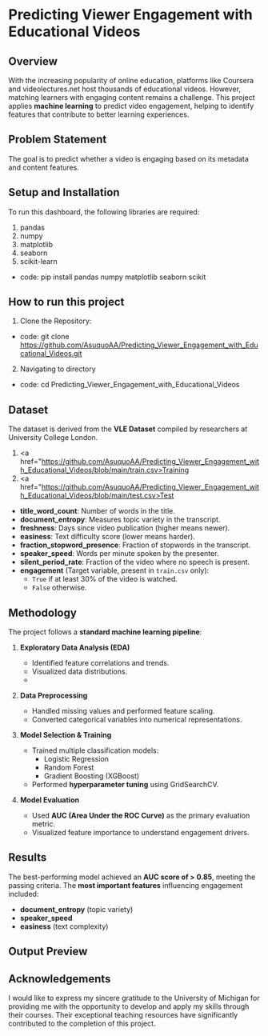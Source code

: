 # Predicting Viewer Engagement with Educational Videos  

## Overview  
With the increasing popularity of online education, platforms like Coursera and videolectures.net host thousands of educational videos. However, matching learners with engaging content remains a challenge. This project applies **machine learning** to predict video engagement, helping to identify features that contribute to better learning experiences.  

## Problem Statement  
The goal is to predict whether a video is engaging based on its metadata and content features.

## Setup and Installation

To run this dashboard, the following libraries are required:
  1. pandas
  2. numpy
  3. matplotlib
  4. seaborn
  5. scikit-learn
- code: pip install pandas numpy matplotlib seaborn scikit

## How to run this project

1. Clone the Repository:
- code: git clone https://github.com/AsuquoAA/Predicting_Viewer_Engagement_with_Educational_Videos.git
2. Navigating to directory
- code: cd Predicting_Viewer_Engagement_with_Educational_Videos


## Dataset  
The dataset is derived from the **VLE Dataset** compiled by researchers at University College London.
1. <a href="https://github.com/AsuquoAA/Predicting_Viewer_Engagement_with_Educational_Videos/blob/main/train.csv>Training</a> 
2. <a href="https://github.com/AsuquoAA/Predicting_Viewer_Engagement_with_Educational_Videos/blob/main/test.csv>Test</a>  

- **title_word_count**: Number of words in the title.  
- **document_entropy**: Measures topic variety in the transcript.  
- **freshness**: Days since video publication (higher means newer).  
- **easiness**: Text difficulty score (lower means harder).  
- **fraction_stopword_presence**: Fraction of stopwords in the transcript.  
- **speaker_speed**: Words per minute spoken by the presenter.  
- **silent_period_rate**: Fraction of the video where no speech is present.  
- **engagement** (Target variable, present in `train.csv` only):  
  - `True` if at least 30% of the video is watched.  
  - `False` otherwise.  

## Methodology  
The project follows a **standard machine learning pipeline**:  

1. **Exploratory Data Analysis (EDA)**  
   - Identified feature correlations and trends.  
   - Visualized data distributions.
   - 
2. **Data Preprocessing**  
   - Handled missing values and performed feature scaling.  
   - Converted categorical variables into numerical representations.  

3. **Model Selection & Training**  
   - Trained multiple classification models:  
     - Logistic Regression  
     - Random Forest  
     - Gradient Boosting (XGBoost)  
   - Performed **hyperparameter tuning** using GridSearchCV.  

4. **Model Evaluation**  
   - Used **AUC (Area Under the ROC Curve)** as the primary evaluation metric.  
   - Visualized feature importance to understand engagement drivers.  

## Results  
The best-performing model achieved an **AUC score of > 0.85**, meeting the passing criteria. The **most important features** influencing engagement included:  
- **document_entropy** (topic variety)  
- **speaker_speed**  
- **easiness** (text complexity)  

## Output Preview



## Acknowledgements
I would like to express my sincere gratitude to the University of Michigan for providing me with the opportunity to develop and apply my skills through their courses. Their exceptional teaching resources have significantly contributed to the completion of this project.

